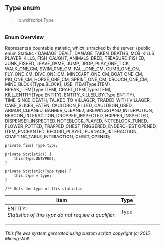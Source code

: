 ## Type __enum__

>io.wolfscript.Type

---

### Enum Overview

Represents a countable statistic, which is tracked by the server. /
public enum Statistic {
    DAMAGE_DEALT,
    DAMAGE_TAKEN,
    DEATHS,
    MOB_KILLS,
    PLAYER_KILLS,
    FISH_CAUGHT,
    ANIMALS_BRED,
    TREASURE_FISHED,
    JUNK_FISHED,
    LEAVE_GAME,
    JUMP,
    DROP,
    PLAY_ONE_TICK,
    WALK_ONE_CM,
    SWIM_ONE_CM,
    FALL_ONE_CM,
    CLIMB_ONE_CM,
    FLY_ONE_CM,
    DIVE_ONE_CM,
    MINECART_ONE_CM,
    BOAT_ONE_CM,
    PIG_ONE_CM,
    HORSE_ONE_CM,
    SPRINT_ONE_CM,
    CROUCH_ONE_CM,
    MINE_BLOCK(Type.BLOCK),
    USE_ITEM(Type.ITEM),
    BREAK_ITEM(Type.ITEM),
    CRAFT_ITEM(Type.ITEM),
    KILL_ENTITY(Type.ENTITY),
    ENTITY_KILLED_BY(Type.ENTITY),
    TIME_SINCE_DEATH,
    TALKED_TO_VILLAGER,
    TRADED_WITH_VILLAGER,
    CAKE_SLICES_EATEN,
    CAULDRON_FILLED,
    CAULDRON_USED,
    ARMOR_CLEANED,
    BANNER_CLEANED,
    BREWINGSTAND_INTERACTION,
    BEACON_INTERACTION,
    DROPPER_INSPECTED,
    HOPPER_INSPECTED,
    DISPENSER_INSPECTED,
    NOTEBLOCK_PLAYED,
    NOTEBLOCK_TUNED,
    FLOWER_POTTED,
    TRAPPED_CHEST_TRIGGERED,
    ENDERCHEST_OPENED,
    ITEM_ENCHANTED,
    RECORD_PLAYED,
    FURNACE_INTERACTION,
    CRAFTING_TABLE_INTERACTION,
    CHEST_OPENED;

    private final Type type;

    private Statistic() {
        this(Type.UNTYPED);
    }

    private Statistic(Type type) {
        this.type = type;
    }

    /** Gets the type of this statistic.

Item | Type   
--- | :--- 
ENTITY: <br> _Statistics of this type do not require a qualifier._ | Type



---



###### This file was system generated using custom scripts copyright (c) 2015 Mining Wolf.
	


